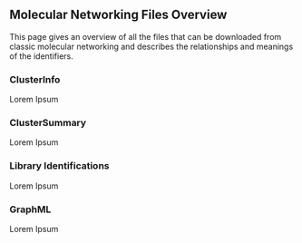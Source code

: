 ## Molecular Networking Files Overview

This page gives an overview of all the files that can be downloaded from classic molecular networking and describes the relationships and meanings of the identifiers. 

### ClusterInfo

Lorem Ipsum


### ClusterSummary

Lorem Ipsum

### Library Identifications

Lorem Ipsum

### GraphML

Lorem Ipsum

